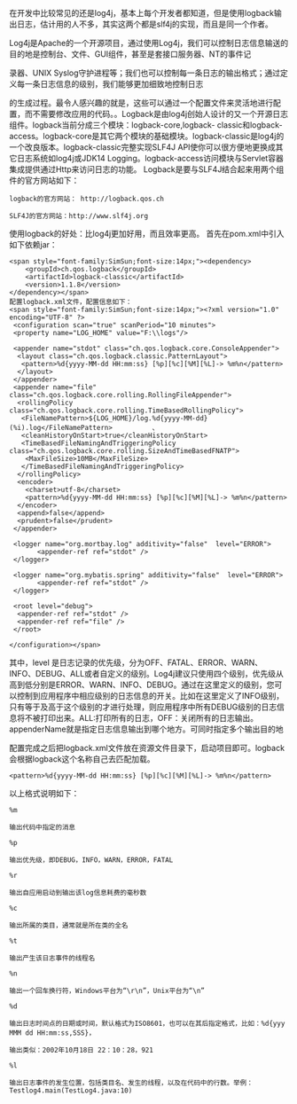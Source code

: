 在开发中比较常见的还是log4j，基本上每个开发者都知道，但是使用logback输出日志，估计用的人不多，其实这两个都是slf4j的实现，而且是同一个作者。



Log4j是Apache的一个开源项目，通过使用Log4j，我们可以控制日志信息输送的目的地是控制台、文件、GUI组件，甚至是套接口服务器、NT的事件记



录器、UNIX Syslog守护进程等；我们也可以控制每一条日志的输出格式；通过定义每一条日志信息的级别，我们能够更加细致地控制日志



的生成过程。最令人感兴趣的就是，这些可以通过一个配置文件来灵活地进行配置，而不需要修改应用的代码。。Logback是由log4j创始人设计的又一个开源日志组件。logback当前分成三个模块：logback-core,logback- classic和logback-access。logback-core是其它两个模块的基础模块。logback-classic是log4j的一个改良版本。logback-classic完整实现SLF4J API使你可以很方便地更换成其它日志系统如log4j或JDK14 Logging。logback-access访问模块与Servlet容器集成提供通过Http来访问日志的功能。 Logback是要与SLF4J结合起来用两个组件的官方网站如下：



    logback的官方网站： http://logback.qos.ch
    
    SLF4J的官方网站：http://www.slf4j.org



使用logback的好处：比log4j更加好用，而且效率更高。
首先在pom.xml中引入如下依赖jar：



```
<span style="font-family:SimSun;font-size:14px;"><dependency>
    <groupId>ch.qos.logback</groupId>
    <artifactId>logback-classic</artifactId>
    <version>1.1.8</version>
</dependency></span>
配置logback.xml文件，配置信息如下：
<span style="font-family:SimSun;font-size:14px;"><?xml version="1.0" encoding="UTF-8" ?>
 <configuration scan="true" scanPeriod="10 minutes">
 <property name="LOG_HOME" value="F:\\logs"/>

 <appender name="stdot" class="ch.qos.logback.core.ConsoleAppender">        
  <layout class="ch.qos.logback.classic.PatternLayout">           
   <pattern>%d{yyyy-MM-dd HH:mm:ss} [%p][%c][%M][%L]-> %m%n</pattern>        
  </layout>
 </appender>
 <appender name="file" class="ch.qos.logback.core.rolling.RollingFileAppender">       
  <rollingPolicy class="ch.qos.logback.core.rolling.TimeBasedRollingPolicy">           
   <FileNamePattern>${LOG_HOME}/log.%d{yyyy-MM-dd}(%i).log</FileNamePattern>          、       
   <cleanHistoryOnStart>true</cleanHistoryOnStart>          
   <TimeBasedFileNamingAndTriggeringPolicy class="ch.qos.logback.core.rolling.SizeAndTimeBasedFNATP">              
    <MaxFileSize>10MB</MaxFileSize>          
   </TimeBasedFileNamingAndTriggeringPolicy>      
  </rollingPolicy>       
  <encoder>       
    <charset>utf-8</charset>           
    <pattern>%d{yyyy-MM-dd HH:mm:ss} [%p][%c][%M][%L]-> %m%n</pattern>  
  </encoder>       
  <append>false</append>       
  <prudent>false</prudent>
 </appender>

 <logger name="org.mortbay.log" additivity="false"  level="ERROR">
       <appender-ref ref="stdot" />
 </logger>

 <logger name="org.mybatis.spring" additivity="false"  level="ERROR">
       <appender-ref ref="stdot" />
 </logger>

 <root level="debug">     
  <appender-ref ref="stdot" />    
  <appender-ref ref="file" />
 </root>

</configuration></span>
```

其中，level 是日志记录的优先级，分为OFF、FATAL、ERROR、WARN、INFO、DEBUG、ALL或者自定义的级别。Log4j建议只使用四个级别，优先级从高到低分别是ERROR、WARN、INFO、DEBUG。通过在这里定义的级别，您可以控制到应用程序中相应级别的日志信息的开关。比如在这里定义了INFO级别，只有等于及高于这个级别的才进行处理，则应用程序中所有DEBUG级别的日志信息将不被打印出来。ALL:打印所有的日志，OFF：关闭所有的日志输出。 appenderName就是指定日志信息输出到哪个地方。可同时指定多个输出目的地

配置完成之后把logback.xml文件放在资源文件目录下，启动项目即可。logback会根据logback这个名称自己去匹配加载。

```
<pattern>%d{yyyy-MM-dd HH:mm:ss} [%p][%c][%M][%L]-> %m%n</pattern> 
```

以上格式说明如下：

```
%m

输出代码中指定的消息

%p

输出优先级，即DEBUG，INFO，WARN，ERROR，FATAL

%r

输出自应用启动到输出该log信息耗费的毫秒数

%c

输出所属的类目，通常就是所在类的全名

%t

输出产生该日志事件的线程名

%n

输出一个回车换行符，Windows平台为“\r\n”，Unix平台为“\n”

%d

输出日志时间点的日期或时间，默认格式为ISO8601，也可以在其后指定格式，比如：%d{yyy MMM dd HH:mm:ss,SSS}，

输出类似：2002年10月18日 22：10：28，921

%l

输出日志事件的发生位置，包括类目名、发生的线程，以及在代码中的行数。举例：Testlog4.main(TestLog4.java:10)
```


